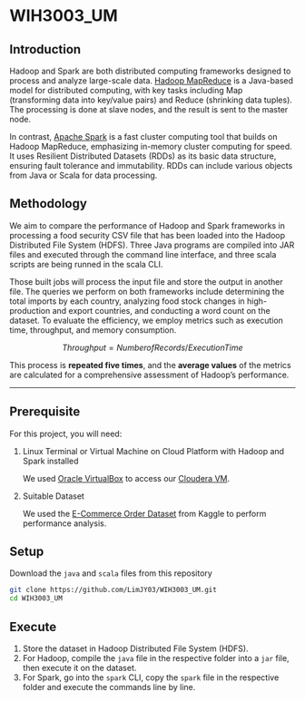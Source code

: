 # WIH3003_UM

## Introduction

Hadoop and Spark are both distributed computing frameworks designed to process and analyze large-scale data. [Hadoop MapReduce](https://hadoop.apache.org/docs/current/hadoop-mapreduce-client/hadoop-mapreduce-client-core/MapReduceTutorial.html) is a Java-based model for distributed computing, with key tasks including Map (transforming data into key/value pairs) and Reduce (shrinking data tuples). The processing is done at slave nodes, and the result is sent to the master node. 

In contrast, [Apache Spark](https://spark.apache.org/) is a fast cluster computing tool that builds on Hadoop MapReduce, emphasizing in-memory cluster computing for speed. It uses Resilient Distributed Datasets (RDDs) as its basic data structure, ensuring fault tolerance and immutability. RDDs can include various objects from Java or Scala for data processing.

## Methodology

We aim to compare the performance of Hadoop and Spark frameworks in processing a food security CSV file that has been loaded into the Hadoop Distributed File System (HDFS). Three Java programs are compiled into JAR files and executed through the command line interface, and three scala scripts are being runned in the scala CLI. 

Those built jobs will process the input file and store the output in another file. The queries we perform on both frameworks include determining the total imports by each country, analyzing food stock changes in high-production and export countries, and conducting a word count on the dataset. To evaluate the efficiency, we employ metrics such as execution time, throughput, and memory consumption.

$$Throughput = Number of Records / Execution Time$$

This process is **repeated five times**, and the **average values** of the metrics are calculated for a comprehensive assessment of Hadoop’s performance.

---

## Prerequisite

For this project, you will need:

1. Linux Terminal or Virtual Machine on Cloud Platform with Hadoop and Spark installed
    
    We used [Oracle VirtualBox](https://www.oracle.com/virtualization/technologies/vm/downloads/virtualbox-downloads.html) to access our [Cloudera VM](https://www.cloudera.com/downloads/cdp-private-cloud-trial.html).

2. Suitable Dataset
    
    We used the [E-Commerce Order Dataset](https://www.kaggle.com/datasets/bytadit/ecommerce-order-dataset) from Kaggle to perform performance analysis.

## Setup

Download the `java` and `scala` files from this repository

```sh
git clone https://github.com/LimJY03/WIH3003_UM.git
cd WIH3003_UM
```

## Execute

1. Store the dataset in Hadoop Distributed File System (HDFS).
2. For Hadoop, compile the `java` file in the respective folder into a `jar` file, then execute it on the dataset.
3. For Spark, go into the `spark` CLI, copy the `spark` file in the respective folder and execute the commands line by line.